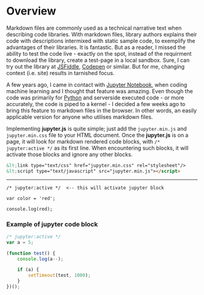 # Overview
<!--
<img src="/cdn/help/images/def-logo.webp" style="float: left; width: 42px; margin: 3px 5px 0 0;">
-->
Markdown files are commonly used as a technical narrative text when describing code libraries. With markdown files, library authors explains their code with descriptions intermixed with static sample code, to exemplify the advantages of their libraries. It is fantastic. But as a reader, I missed the ability to test the code live - exactly on the spot, instead of the requirment to download the library, create a test-page in a local sandbox. Sure, I can try out the library at [JSFiddle](https://jsfiddle.net/), [Codepen](https://codepen.io/) or similar. But for me, changing context (i.e. site) results in tarnished focus.

A few years ago, I came in contact with [Jupyter Notebook](https://jupyter.org/), when coding machine learning and I thought that feature was amazing. Even though the code was primarily for [Python](https://www.python.org/) and serverside executed code - or more accurately, the code is piped to a kernel - I decided a few weeks ago to bring this feature to markdown files in the browser. In other words, an easily applicable version for anyone who utilises markdown files.

Implementing **jupyter.js** is quite simple; just add the `jupyter.min.js` and `jupyter.min.css` file to your HTML document. Once the **jupyter.js** is on a page, it will look for markdown rendered code blocks, with `/* jupyter:active */` as its first line. When encountering such blocks, it will activate those blocks and ignore any other blocks.

```html
&lt;link type="text/css" href="jupyter.min.css" rel="stylesheet"/>
&lt;script type="text/javascript" src="jupyter.min.js"></script>
```
---

```
/* jupyter:active */  <-- this will activate jupyter block

var color = 'red';

console.log(red);

```

### Example of jupyter code block
```js
/* jupyter:active */
var a = 5;

(function test() {
    console.log(a--);

    if (a) {
        setTimeout(test, 1000);
    }
})();
```